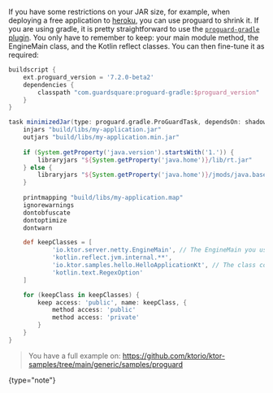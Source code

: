 [//]: # (title: Proguard)

<include src="lib.topic" element-id="outdated_warning"/>

If you have some restrictions on your JAR size, for example, when deploying a free application to [heroku](heroku.md),
you can use proguard to shrink it. If you are using gradle, it is pretty straightforward to use the
[`proguard-gradle` plugin](https://www.guardsquare.com/manual/setup/gradle). You only have to remember to keep: your main module method, the EngineMain
class, and the Kotlin reflect classes. You can then fine-tune it as required:


```groovy
buildscript {
    ext.proguard_version = '7.2.0-beta2'
    dependencies {
        classpath "com.guardsquare:proguard-gradle:$proguard_version"
    }
}

task minimizedJar(type: proguard.gradle.ProGuardTask, dependsOn: shadowJar) {
    injars "build/libs/my-application.jar"
    outjars "build/libs/my-application.min.jar"
    
    if (System.getProperty('java.version').startsWith('1.')) {
        libraryjars "${System.getProperty('java.home')}/lib/rt.jar"
    } else {
        libraryjars "${System.getProperty('java.home')}/jmods/java.base.jmod", jarfilter: '!**.jar', filter: '!module-info.class'
    }
    
    printmapping "build/libs/my-application.map"
    ignorewarnings
    dontobfuscate
    dontoptimize
    dontwarn

    def keepClasses = [
            'io.ktor.server.netty.EngineMain', // The EngineMain you use, netty in this case.
            'kotlin.reflect.jvm.internal.**',
            'io.ktor.samples.hello.HelloApplicationKt', // The class containing your module defined in the application.conf
            'kotlin.text.RegexOption'
    ]

    for (keepClass in keepClasses) {
        keep access: 'public', name: keepClass, {
            method access: 'public'
            method access: 'private'
        }
    }
}
```

>You have a full example on: <https://github.com/ktorio/ktor-samples/tree/main/generic/samples/proguard>
>
>
{type="note"}


